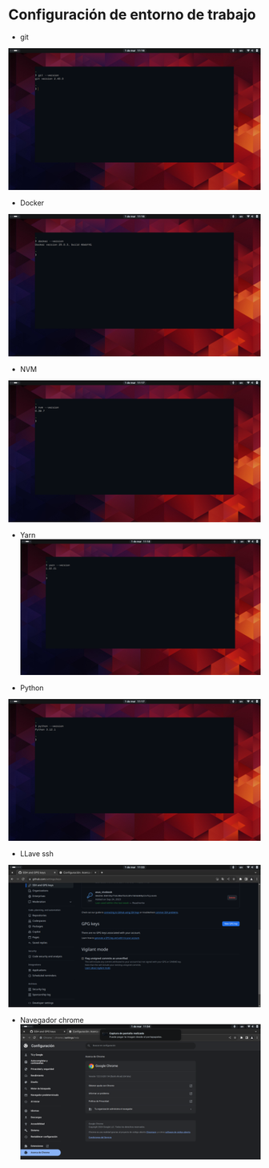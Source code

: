 # Configuración de entorno de trabajo

* git

![git](./git.png)


* Docker

![docker](./docker.png)

* NVM

![nvm](./nvm.png)

* Yarn
![yarn](./yarn.png)

* Python

![python](./python.png)

* LLave ssh

![ssh](./ssh-key.png)

* Navegador chrome
![ssh](./chrome.png)



